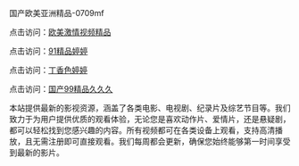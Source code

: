 国产欧美亚洲精品-0709mf

点击访问：<a href="https://heiliaowt0d7p.pages.dev">欧美激情视频精品</a>

点击访问：<a href="https://heiliaoga6s9v.pages.dev">91精品婷婷</a>

点击访问：<a href="https://heiliaoow5kzm.pages.dev">丁香色婷婷</a>

点击访问：<a href="https://heiliao2dmwwy.pages.dev">国产99精品久久久</a>

本站提供最新的影视资源，涵盖了各类电影、电视剧、纪录片及综艺节目等。我们致力于为用户提供优质的观看体验，无论您是喜欢动作片、爱情片，还是悬疑剧，都可以轻松找到您感兴趣的内容。所有视频都可在各类设备上观看，支持高清播放，且无需注册即可直接观看。我们每周都会更新，确保您始终能够第一时间享受到最新的影片。

<span style="display:none;">[Canonical link](https://github.com/et20250709/et20250709 ）</span>
